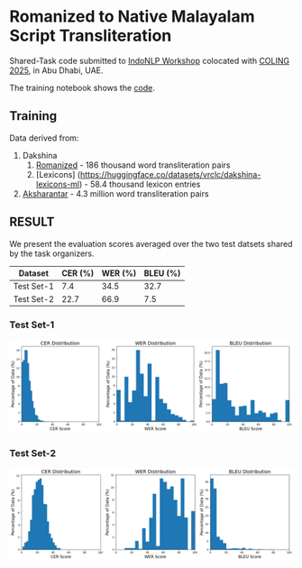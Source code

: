 # Romanized to Native Malayalam Script Transliteration

Shared-Task code submitted to [IndoNLP Workshop](https://indonlp-workshop.github.io/IndoNLP-Workshop/) colocated with [COLING 2025](https://coling2025.org/), in Abu Dhabi, UAE.

The training notebook shows the [code](./transliteration-training.ipynb).

## Training

Data derived from:

1. Dakshina
    1. [Romanized](https://huggingface.co/datasets/vrclc/Dakshina-romanized-ml) - 186 thousand  word transliteration pairs
    2. [Lexicons] (https://huggingface.co/datasets/vrclc/dakshina-lexicons-ml) - 58.4 thousand lexicon entries
2. [Aksharantar](https://huggingface.co/datasets/vrclc/Aksharantar-ml) - 4.3 million word transliteration pairs


## RESULT

We present the evaluation scores averaged over the two test datsets shared by the task organizers.


| **Dataset**   | **CER (%)** | **WER (%)** | **BLEU (%)** |
|---------------|-------------|-------------|--------------|
| Test Set-1    | 7.4         | 34.5        | 32.7         |
| Test Set-2    | 22.7        | 66.9        | 7.5          |

### Test Set-1


![Distribition of Evaluation Scores on Test Set-1](test-1.png "Distribition of Evaluation Scores on Test Set-1")

### Test Set-2


![Distribition of Evaluation Scores on Test Set-2](test-2.png "Distribition of Evaluation Scores on Test Set-2")


